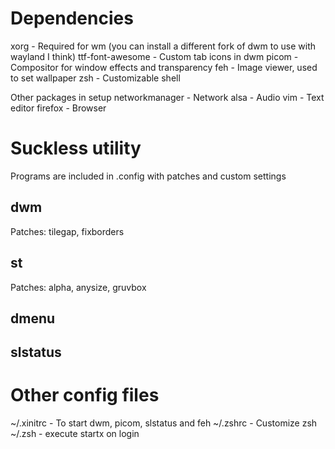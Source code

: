 # Dependencies
xorg             - Required for wm (you can install a different fork of dwm to use with wayland I think)
ttf-font-awesome - Custom tab icons in dwm
picom            - Compositor for window effects and transparency
feh              - Image viewer, used to set wallpaper
zsh              - Customizable shell

 Other packages in setup
networkmanager   - Network
alsa             - Audio
vim              - Text editor
firefox          - Browser

# Suckless utility
Programs are included in .config with patches and custom settings


## dwm
Patches: tilegap, fixborders

## st
Patches: alpha, anysize, gruvbox

## dmenu

## slstatus


# Other config files
~/.xinitrc        - To start dwm, picom, slstatus and feh
~/.zshrc          - Customize zsh
~/.zsh            - execute startx on login
